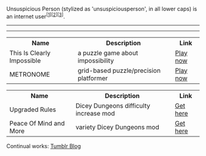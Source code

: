 Unsuspicious Person \(stylized as 'unsuspiciousperson', in all lower caps\) is an internet user<sup>\[[1](https://unsuspiciousperson.itch.io/)\]\[[2](https://twitter.com/unsuspiciouspe1)\]\[[3](https://mas.to/@unsuspiciousperson)\]</sup>.

---
---

<table>
  <tr>
    <th>Name</th>
    <th>Description</th>
    <th>Link</th>
  </tr>
  <tr>
    <td>This Is Clearly Impossible</td>
    <td>a puzzle game about impossibility</td>
    <td><a href="https://unsuspiciousperson.itch.io/this-is-clearly-impossible">Play now</a></td>
  </tr>
  <tr>
    <td>METRONOME</td>
    <td>grid-based puzzle/precision platformer</td>
    <td><a href="https://unsuspiciousperson.itch.io/metronome">Play now</a></td>
  </tr>
</table>


<table>
  <tr>
    <th>Name</th>
    <th>Description</th>
    <th>Link</th>
  </tr>
  <tr>
    <td>Upgraded Rules</td>
    <td>Dicey Dungeons difficulty increase mod</td>
    <td><a href="https://unsuspiciousperson.itch.io/upgraded-rules">Get here</a></td>
  </tr>
  <tr>
    <td>Peace Of Mind and More</td>
    <td>variety Dicey Dungeons mod</td>
    <td><a href="https://unsuspiciousperson.itch.io/peace-of-mind-and-more">Get here</a></td>
  </tr>
</table>

Continual works:
[Tumblr Blog](https://quadruple-u.tumblr.com/)


